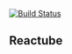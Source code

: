 [![Build Status](https://travis-ci.org/PavelPleshko/reactube.svg?branch=master)](https://travis-ci.org/PavelPleshko/reactube)

## Reactube